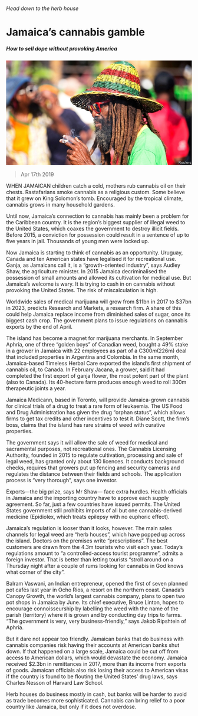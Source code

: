 ###### Head down to the herb house

# Jamaica’s cannabis gamble 

##### How to sell dope without provoking America 

![image](images/20190420_AMP002_0.jpg) 

> Apr 17th 2019 

WHEN JAMAICAN children catch a cold, mothers rub cannabis oil on their chests. Rastafarians smoke cannabis as a religious custom. Some believe that it grew on King Solomon’s tomb. Encouraged by the tropical climate, cannabis grows in many household gardens. 

Until now, Jamaica’s connection to cannabis has mainly been a problem for the Caribbean country. It is the region’s biggest supplier of illegal weed to the United States, which coaxes the government to destroy illicit fields. Before 2015, a conviction for possession could result in a sentence of up to five years in jail. Thousands of young men were locked up. 

Now Jamaica is starting to think of cannabis as an opportunity. Uruguay, Canada and ten American states have legalised it for recreational use. Ganja, as Jamaicans call it, is a “growth-oriented industry”, says Audley Shaw, the agriculture minister. In 2015 Jamaica decriminalised the possession of small amounts and allowed its cultivation for medical use. But Jamaica’s welcome is wary. It is trying to cash in on cannabis without provoking the United States. The risk of miscalculation is high. 

Worldwide sales of medical marijuana will grow from $11bn in 2017 to $37bn in 2023, predicts Research and Markets, a research firm. A share of this could help Jamaica replace income from diminished sales of sugar, once its biggest cash crop. The government plans to issue regulations on cannabis exports by the end of April. 

The island has become a magnet for marijuana merchants. In September Aphria, one of three “golden boys” of Canadian weed, bought a 49% stake in a grower in Jamaica with 22 employees as part of a C$300m ($226m) deal that included properties in Argentina and Colombia. In the same month, Jamaica-based Timeless Herbal Care exported the island’s first shipment of cannabis oil, to Canada. In February Jacana, a grower, said it had completed the first export of ganja flower, the most potent part of the plant (also to Canada). Its 40-hectare farm produces enough weed to roll 300m therapeutic joints a year. 

Jamaica Medicann, based in Toronto, will provide Jamaica-grown cannabis for clinical trials of a drug to treat a rare form of leukaemia. The US Food and Drug Administration has given the drug “orphan status”, which allows firms to get tax credits and other incentives to test it. Diane Scott, the firm’s boss, claims that the island has rare strains of weed with curative properties. 

The government says it will allow the sale of weed for medical and sacramental purposes, not recreational ones. The Cannabis Licensing Authority, founded in 2015 to regulate cultivation, processing and sale of legal weed, has granted only about 130 licences. It conducts background checks, requires that growers put up fencing and security cameras and regulates the distance between their fields and schools. The application process is “very thorough”, says one investor. 

Exports—the big prize, says Mr Shaw— face extra hurdles. Health officials in Jamaica and the importing country have to approve each supply agreement. So far, just a few countries have issued permits. The United States government still prohibits imports of all but one cannabis-derived medicine (Epidiolex, which treats epilepsy with no euphoric effect). 

Jamaica’s regulation is looser than it looks, however. The main sales channels for legal weed are “herb houses”, which have popped up across the island. Doctors on the premises write “prescriptions”. The best customers are drawn from the 4.3m tourists who visit each year. Today’s regulations amount to “a controlled-access tourist programme”, admits a foreign investor. That is better than letting tourists “stroll around on a Thursday night after a couple of rums looking for cannabis in God knows what corner of the city”. 

Balram Vaswani, an Indian entrepreneur, opened the first of seven planned pot cafés last year in Ocho Rios, a resort on the northern coast. Canada’s Canopy Growth, the world’s largest cannabis company, plans to open two pot shops in Jamaica by June. Its chief executive, Bruce Linton, hopes to encourage connoisseurship by labelling the weed with the name of the parish (territory) where it is grown and by conducting day trips to farms. “The government is very, very business-friendly,” says Jakob Ripshtein of Aphria. 

But it dare not appear too friendly. Jamaican banks that do business with cannabis companies risk having their accounts at American banks shut down. If that happened on a large scale, Jamaica could be cut off from access to American dollars, which would devastate the economy. Jamaica received $2.3bn in remittances in 2017, more than its income from exports of goods. Jamaican officials also risk losing their access to American visas if the country is found to be flouting the United States’ drug laws, says Charles Nesson of Harvard Law School. 

Herb houses do business mostly in cash, but banks will be harder to avoid as trade becomes more sophisticated. Cannabis can bring relief to a poor country like Jamaica, but only if it does not overdose. 

